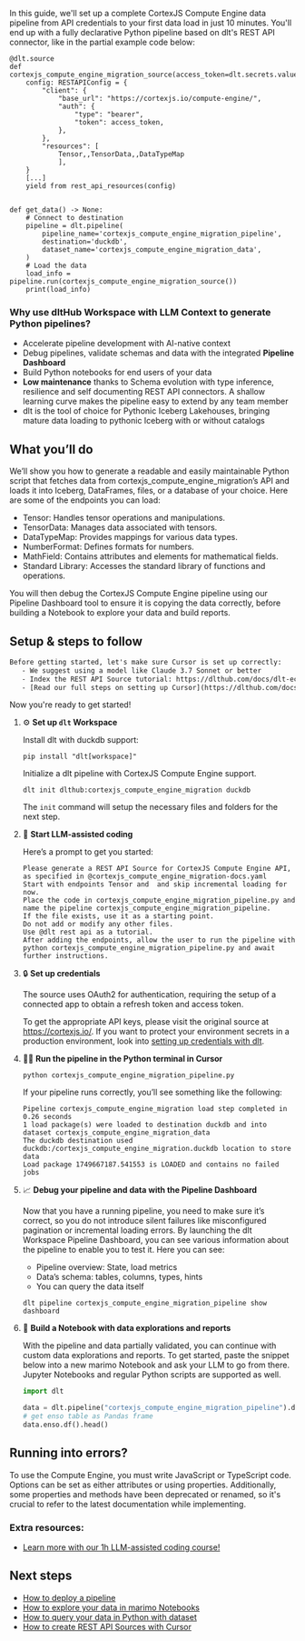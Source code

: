 In this guide, we'll set up a complete CortexJS Compute Engine data pipeline from API credentials to your first data load in just 10 minutes. You'll end up with a fully declarative Python pipeline based on dlt's REST API connector, like in the partial example code below:

```python-outcome
@dlt.source
def cortexjs_compute_engine_migration_source(access_token=dlt.secrets.value):
    config: RESTAPIConfig = {
        "client": {
            "base_url": "https://cortexjs.io/compute-engine/",
            "auth": {
                "type": "bearer",
                "token": access_token,
            },
        },
        "resources": [
            Tensor,,TensorData,,DataTypeMap
            ],
    }
    [...]
    yield from rest_api_resources(config)


def get_data() -> None:
    # Connect to destination
    pipeline = dlt.pipeline(
        pipeline_name='cortexjs_compute_engine_migration_pipeline',
        destination='duckdb',
        dataset_name='cortexjs_compute_engine_migration_data', 
    )
    # Load the data
    load_info = pipeline.run(cortexjs_compute_engine_migration_source())
    print(load_info) 
```

### Why use dltHub Workspace with LLM Context to generate Python pipelines?

- Accelerate pipeline development with AI-native context
- Debug pipelines, validate schemas and data with the integrated **Pipeline Dashboard**
- Build Python notebooks for end users of your data
- **Low maintenance** thanks to Schema evolution with type inference, resilience and self documenting REST API connectors. A shallow learning curve makes the pipeline easy to extend by any team member
- dlt is the tool of choice for Pythonic Iceberg Lakehouses, bringing mature data loading to pythonic Iceberg with or without catalogs

## What you’ll do

We’ll show you how to generate a readable and easily maintainable Python script that fetches data from cortexjs_compute_engine_migration’s API and loads it into Iceberg, DataFrames, files, or a database of your choice. Here are some of the endpoints you can load:

- Tensor: Handles tensor operations and manipulations.
- TensorData: Manages data associated with tensors.
- DataTypeMap: Provides mappings for various data types.
- NumberFormat: Defines formats for numbers.
- MathField: Contains attributes and elements for mathematical fields.
- Standard Library: Accesses the standard library of functions and operations.

You will then debug the CortexJS Compute Engine pipeline using our Pipeline Dashboard tool to ensure it is copying the data correctly, before building a Notebook to explore your data and build reports.

## Setup & steps to follow

```default
Before getting started, let's make sure Cursor is set up correctly:
   - We suggest using a model like Claude 3.7 Sonnet or better
   - Index the REST API Source tutorial: https://dlthub.com/docs/dlt-ecosystem/verified-sources/rest_api/ and add it to context as **@dlt rest api**
   - [Read our full steps on setting up Cursor](https://dlthub.com/docs/dlt-ecosystem/llm-tooling/cursor-restapi#23-configuring-cursor-with-documentation)
```

Now you're ready to get started!

1. ⚙️ **Set up `dlt` Workspace**
    
    Install dlt with duckdb support:
    ```shell
    pip install "dlt[workspace]"
    ```

    Initialize a dlt pipeline with CortexJS Compute Engine support.
    ```shell
    dlt init dlthub:cortexjs_compute_engine_migration duckdb
    ```

    The `init` command will setup the necessary files and folders for the next step.
    
2. 🤠 **Start LLM-assisted coding**
    
    Here’s a prompt to get you started:
    
    ```prompt
    Please generate a REST API Source for CortexJS Compute Engine API, as specified in @cortexjs_compute_engine_migration-docs.yaml 
    Start with endpoints Tensor and  and skip incremental loading for now. 
    Place the code in cortexjs_compute_engine_migration_pipeline.py and name the pipeline cortexjs_compute_engine_migration_pipeline. 
    If the file exists, use it as a starting point. 
    Do not add or modify any other files. 
    Use @dlt rest api as a tutorial. 
    After adding the endpoints, allow the user to run the pipeline with python cortexjs_compute_engine_migration_pipeline.py and await further instructions.
    ```

    
3. 🔒 **Set up credentials** 
    
    The source uses OAuth2 for authentication, requiring the setup of a connected app to obtain a refresh token and access token.
    
    To get the appropriate API keys, please visit the original source at https://cortexjs.io/.
    If you want to protect your environment secrets in a production environment, look into [setting up credentials with dlt](https://dlthub.com/docs/walkthroughs/add_credentials).
    
4. 🏃‍♀️ **Run the pipeline in the Python terminal in Cursor**
    
    ```shell
    python cortexjs_compute_engine_migration_pipeline.py
    ```
    
    If your pipeline runs correctly, you’ll see something like the following:
    
    ```shell
    Pipeline cortexjs_compute_engine_migration load step completed in 0.26 seconds
    1 load package(s) were loaded to destination duckdb and into dataset cortexjs_compute_engine_migration_data
    The duckdb destination used duckdb:/cortexjs_compute_engine_migration.duckdb location to store data
    Load package 1749667187.541553 is LOADED and contains no failed jobs
    ```
    
5. 📈 **Debug your pipeline and data with the Pipeline Dashboard**

    Now that you have a running pipeline, you need to make sure it’s correct, so you do not introduce silent failures like misconfigured pagination or incremental loading errors. By launching the dlt Workspace Pipeline Dashboard, you can see various information about the pipeline to enable you to test it. Here you can see:
    - Pipeline overview: State, load metrics
    - Data’s schema: tables, columns, types, hints
    - You can query the data itself
    
    ```shell
    dlt pipeline cortexjs_compute_engine_migration_pipeline show dashboard
    ```
    
6. 🐍 **Build a Notebook with data explorations and reports**

    With the pipeline and data partially validated, you can continue with custom data explorations and reports. To get started, paste the snippet below into a new marimo Notebook and ask your LLM to go from there. Jupyter Notebooks and regular Python scripts are supported as well.

    
    ```python
    import dlt

   data = dlt.pipeline("cortexjs_compute_engine_migration_pipeline").dataset()
   # get enso table as Pandas frame
   data.enso.df().head()
    ```

## Running into errors?

To use the Compute Engine, you must write JavaScript or TypeScript code. Options can be set as either attributes or using properties. Additionally, some properties and methods have been deprecated or renamed, so it's crucial to refer to the latest documentation while implementing.

### Extra resources:

- [Learn more with our 1h LLM-assisted coding course!](https://www.youtube.com/watch?v=GGid70rnJuM)

## Next steps

- [How to deploy a pipeline](https://dlthub.com/docs/walkthroughs/deploy-a-pipeline)
- [How to explore your data in marimo Notebooks](https://dlthub.com/docs/general-usage/dataset-access/marimo)
- [How to query your data in Python with dataset](https://dlthub.com/docs/general-usage/dataset-access/dataset)
- [How to create REST API Sources with Cursor](https://dlthub.com/docs/dlt-ecosystem/llm-tooling/cursor-restapi)
